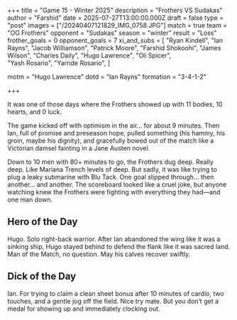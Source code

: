+++ 
title = "Game 15 - Winter 2025"
description = "Frothers VS Sudakas"
author = "Farshid"
date = 2025-07-27T13:00:00.000Z
draft = false
type = "post"
images = ["/20240407121829_IMG_0758.JPG"]
match = true
team = "OG Frothers"
opponent = "Sudakas"
season = "winter"
result = "Loss"
frother_goals = 0
opponent_goals = 7
xi_and_subs = [
 "Ryan Kindell",
 "Ian Rayns",
 "Jacob Williamson",
 "Patrick Moore",
 "Farshid Shokoohi", 
 "James Wilson",
 "Charles Daily", 
 "Hugo Lawrence", 
 "Oli Spicer",  
"Yash Rosario",
"Yarride Rosario",
]

motm = "Hugo Lawrence"
dotd = "Ian Rayns"
formation = "3-4-1-2"

+++

It was one of those days where the Frothers showed up with 11 bodies, 10 hearts, and 0 luck.

The game kicked off with optimism in the air… for about 9 minutes. Then Ian, full of promise and preseason hope, pulled something (his hammy, his groin, maybe his dignity), and gracefully bowed out of the match like a Victorian damsel fainting in a Jane Austen novel.

Down to 10 men with 80+ minutes to go, the Frothers dug deep. Really deep. Like Mariana Trench levels of deep.
But sadly, it was like trying to plug a leaky submarine with Blu Tack. One goal slipped through… then another… and another.
The scoreboard looked like a cruel joke, but anyone watching knew the Frothers were fighting with everything they had—and one man down.

## Hero of the Day

Hugo. Solo right-back warrior. After Ian abandoned the wing like it was a sinking ship, Hugo stayed behind to defend the flank like it was sacred land. Man of the Match, no question. May his calves recover swiftly.

## Dick of the Day

Ian. For trying to claim a clean sheet bonus after 10 minutes of cardio, two touches, and a gentle jog off the field.
Nice try mate. But you don’t get a medal for showing up and immediately clocking out.